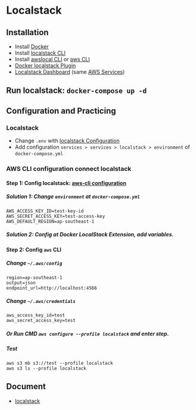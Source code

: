 # Localstack

## Installation
- Install [Docker](https://www.docker.com/)
- Install [localstack CLI](https://github.com/localstack/localstack?tab=readme-ov-file#installation)
- Install [awslocal CLI](https://docs.localstack.cloud/user-guide/integrations/aws-cli/#localstack-aws-cli-awslocal) or [aws CLI](https://docs.aws.amazon.com/cli/latest/userguide/getting-started-install.html)
- [Docker localstack Plugin](https://hub.docker.com/extensions/localstack/localstack-docker-desktop)
- [Localstack Dashboard](https://app.localstack.cloud/download) (same [AWS Services](https://console.aws.amazon.com/console/services))

## Run localstack: `docker-compose up -d`

## Configuration and Practicing
### Localstack
- Change `.env` with [localstack Configuration](https://docs.localstack.cloud/references/configuration/)
- Add configuration `services > services > localstack > environment` of `docker-compose.yml`

### AWS CLI configuration connect localstack
#### Step 1: Config localstack: [aws-cli configuration](https://docs.localstack.cloud/user-guide/integrations/aws-cli/)
##### Solution 1: Change `environment` at `docker-compose.yml`
```
AWS_ACCESS_KEY_ID=test-key-id
AWS_SECRET_ACCESS_KEY=test-access-key
AWS_DEFAULT_REGION=ap-southeast-1
```
##### Solution 2: Config at Docker LocalStack Extension, add variables.

#### Step 2: Config `aws` CLI
##### Change `~/.aws/config`
```
region=ap-southeast-1
output=json
endpoint_url=http://localhost:4566
```
##### Change `~/.aws/credentials`
```
aws_access_key_id=test
aws_secret_access_key=test
```
##### Or Run CMD `aws configure --profile localstack` and enter step.

##### Test 
```
aws s3 mb s3://test --profile localstack
aws s3 ls --profile localstack
```
## Document
- [localstack](https://docs.localstack.cloud/overview/)
